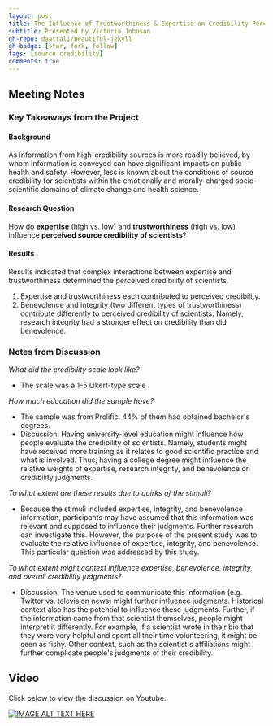 ```yaml
---
layout: post
title: The Influence of Trustworthiness & Expertise on Credibility Perceptions of Scientists
subtitle: Presented by Victoria Johnson
gh-repo: daattali/beautiful-jekyll
gh-badge: [star, fork, follow]
tags: [source credibility]
comments: true
---
```


## Meeting Notes

### Key Takeaways from the Project

#### Background

As information from high-credibility sources is more readily believed, by whom information is conveyed can have significant impacts on public health and safety. However, less is known about the conditions of source credibility for scientists within the emotionally and morally-charged socio-scientific domains of climate change and health science. 

#### Research Question

How do **expertise** (high vs. low) and **trustworthiness** (high vs. low) influence **perceived source credibility of scientists**?

#### Results

Results indicated that complex interactions between expertise and trustworthiness determined the perceived credibility of scientists. 

1. Expertise and trustworthiness each contributed to perceived credibility.
2. Benevolence and integrity (two different types of trustworthiness) contribute differently to perceived credibility of scientists. Namely, research integrity had a stronger effect on credibility than did benevolence.

### Notes from Discussion

*What did the credibility scale look like?*
* The scale was a 1-5 Likert-type scale

*How much education did the sample have?*
* The sample was from Prolific. 44% of them had obtained bachelor's degrees.
* Discussion: Having university-level education might influence how people evaluate the credibility of scientists. Namely, students might have received more training as it relates to good scientific practice and what is involved. Thus, having a college degree might influence the relative weights of expertise, research integrity, and benevolence on credibility judgments.

*To what extent are these results due to quirks of the stimuli?*
* Because the stimuli included expertise, integrity, and benevolence information, participants may have assumed that this information was relevant and supposed to influence their judgments. Further research can investigate this. However, the purpose of the present study was to evaluate the relative influence of expertise, integrity, and benevolence. This particular question was addressed by this study.

*To what extent might context influence expertise, benevolence, integrity, and overall credibility judgments?*
* Discussion: The venue used to communicate this information (e.g. Twitter vs. television news) might further influence judgments. Historical context also has the potential to influence these judgments. Further, if the information came from that scientist themselves, people might interpret it differently. For example, if a scientist wrote in their bio that they were very helpful and spent all their time volunteering, it might be seen as fishy. Other context, such as the scientist's affiliations might further complicate people's judgments of their credibility.

## Video

Click below to view the discussion on Youtube.

[![IMAGE ALT TEXT HERE](https://i9.ytimg.com/vi/sNycySxKggo/mqdefault.jpg?v=6407aeea&sqp=CNT3zKAG&rs=AOn4CLDWw4U9-4uA7qCEh70gQdhkl8x1vg)](https://www.youtube.com/watch?v=sNycySxKggo)
